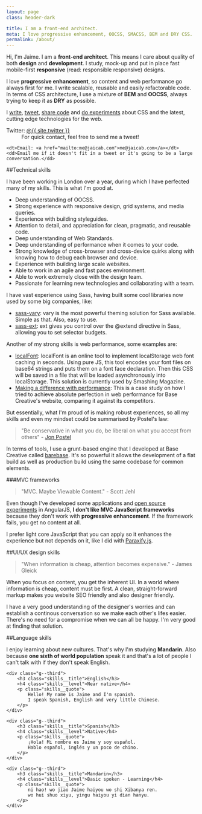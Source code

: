 ```yaml
---
layout: page
class: header-dark

title: I am a front-end architect.
meta: I love progressive enhancement, OOCSS, SMACSS, BEM and DRY CSS.
permalink: /about/
---
```


Hi, I'm Jaime. I am a **front-end architect**. This means I care about quality of both **design** and **development**. I study, mock-up and put in place fast mobile-first **responsive** (read: responsible responsive) designs. 

I love **progressive enhancement**, so content and web performance go always first for me.
I write scalable, reusable and easily refactorable code. In terms of CSS architecture, I use a mixture of **BEM** and **OOCSS**, always trying to keep it as **DRY** as possible.

I <a href="/">write</a>, <a href="http://twitter.com/{{site.twitter}}">tweet</a>, <a href="http://github.com/{{ site.username }}">share code</a> and <a href="http://codepen.io/{{ site.username }}">do experiments</a> about CSS and the latest, cutting edge technologies for the web.

<dl>
    <dt>Twitter: <a href="https://twitter.com/{{site.twitter}}">@{{ site.twitter }}</a></dt>
    <dd>For quick contact, feel free to send me a tweet!</dd>

    <dt>Email: <a href="mailto:me@jaicab.com">me@jaicab.com</a></dt>
    <dd>Email me if it doesn't fit in a tweet or it's going to be a large conversation.</dd>
</dl>


##Technical skills

I have been working in London over a year, during which I have perfected many of my skills. This is what I'm good at.

- Deep understanding of OOCSS.
- Strong experience with responsive design, grid systems, and media queries.
- Experience with building styleguides.
- Attention to detail, and appreciation for clean, pragmatic, and reusable code.
- Deep understanding of Web Standards.
- Deep understanding of performance when it comes to your code.
- Strong knowledge of cross-browser and cross-device quirks along with knowing how to debug each browser and device.
- Experience with building large scale websites.
- Able to work in an agile and fast paces environment.
- Able to work extremely close with the design team.
- Passionate for learning new technologies and collaborating with a team.

I have vast experience using Sass, having built some cool libraries now used by some big companies, like:

- [sass-vary](https://github.com/jaicab/sass-vary): vary is the most powerful theming solution for Sass available. Simple as that. Also, easy to use.
- [sass-ext](https://github.com/jaicab/sass-ext): ext gives you control over the @extend directive in Sass, allowing you to set selector budgets.

Another of my strong skills is web performance, some examples are:

- [localFont](https://github.com/jaicab/localFont): localFont is an online tool to implement localStorage web font caching in seconds. Using pure JS, this tool encodes your font files on base64 strings and puts them on a font face declaration. Then this CSS will be saved in a file that will be loaded asynchronously into localStorage. This solution is currently used by Smashing Magazine.
- [Making a difference with performance](http://jaicab.com/2015/05/18/making-a-difference-with-performance/): This is a case study on how I tried to achieve absolute perfection in web performance for Base Creative's website, comparing it against its competitors.

But essentially, what I'm proud of is making robust experiences, so all my skills and even my mindset could be summarised by Postel's law:

> "Be conservative in what you do, be liberal on what you accept from others" - [Jon Postel](https://tools.ietf.org/html/rfc1122#page-12)

In terms of tools, I use a grunt-based engine that I developed at Base Creative called [barebase](https://github.com/basecreative/barebase). It's so powerful it allows the development of a flat build as well as production build using the same codebase for common elements.

###MVC frameworks
> "MVC. Maybe Viewable Content." - Scott Jehl

Even though I've developed some applications and [open source experiments](https://github.com/jaicab/ciego.es) in AngularJS, **I don't like MVC JavaScript frameworks** because they don't work with **progressive enhancement**. If the framework fails, you get no content at all.

I prefer light core JavaScript that you can apply so it enhances the experience but not depends on it, like I did with [Paraxify.js](https://github.com/jaicab/Paraxify.js).


##UI/UX design skills

>"When information is cheap, attention becomes expensive." - James Gleick

When you focus on content, you get the inherent UI. In a world where information is cheap, content must be first. A clean, straight-forward markup makes you website SEO friendly and also designer friendly.

I have a very good understanding of the designer's worries and can establish a continous conversation so we make each other's lifes easier. There's no need for a compromise when we can all be happy. I'm very good at finding that solution.


##Language skills

I enjoy learning about new cultures. That's why I'm studying **Mandarin**. Also because **one sixth of world population** speak it and that's a lot of people I can't talk with if they don't speak English.

<div class="grid skills">
	
	<div class="g--third">
		<h3 class="skills__title">English</h3>
		<h4 class="skills__level">Near native</h4>
		<p class="skills__quote">
			Hello! My name is Jaime and I'm spanish.
			I speak Spanish, English and very little Chinese.
		</p>
	</div>

	<div class="g--third">
		<h3 class="skills__title">Spanish</h3>
		<h4 class="skills__level">Native</h4>
		<p class="skills__quote">
			¡Hola! Mi nombre es Jaime y soy español.
			Hablo español, inglés y un poco de chino.
		</p>
	</div>

	<div class="g--third">
		<h3 class="skills__title">Mandarin</h3>
		<h4 class="skills__level">Basic spoken - Learning</h4>
		<p class="skills__quote">
			ni hao! wo jiao Jaime haiyou wo shi Xibanya ren.
			wo hui shuo xiyu, yingu haiyou yi dian hanyu.
		</p>
	</div>

</div>

